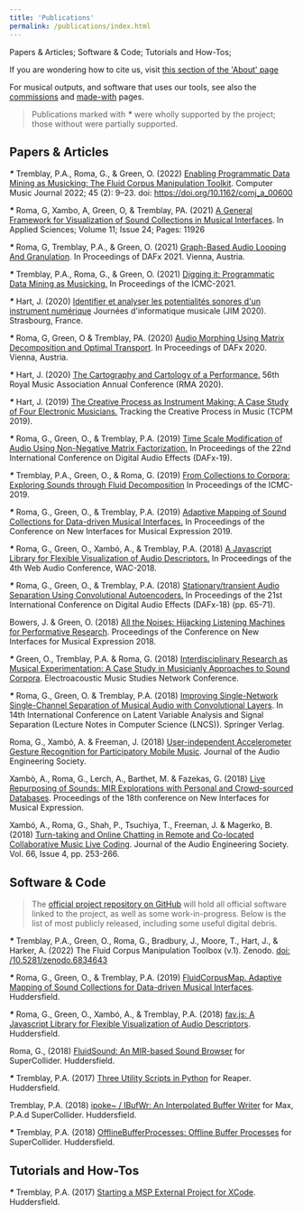 ```yaml
---
title: 'Publications'
permalink: /publications/index.html
---
```


Papers & Articles; Software & Code; Tutorials and How-Tos;

If you are wondering how to cite us, visit [this section of the 'About' page](/about#cite)

For musical outputs, and software that uses our tools, see also the [commissions](/commissions) and [made-with](/made-with) pages.

> Publications marked with ___*___ were wholly supported by the project; those without were partially supported.

## Papers & Articles

___*___ Tremblay, P.A., Roma, G., & Green, O. (2022) [Enabling Programmatic Data Mining as Musicking: The Fluid Corpus Manipulation Toolkit](https://direct.mit.edu/comj/article/45/2/9/111383/Enabling-Programmatic-Data-Mining-as-Musicking-The). Computer Music Journal 2022; 45 (2): 9–23. doi: https://doi.org/10.1162/comj_a_00600

___*___ Roma, G, Xambo, A, Green, O, & Tremblay, PA. (2021) [A General Framework for Visualization of Sound Collections in Musical Interfaces](https://www.mdpi.com/2076-3417/11/24/11926). In Applied Sciences; Volume 11; Issue 24; Pages: 11926

___*___ Roma, G, Tremblay, P.A., & Green, O. (2021) [Graph-Based Audio Looping And Granulation](https://pure.hud.ac.uk/en/publications/graph-based-audio-looping-and-granulation). In Proceedings of DAFx 2021. Vienna, Austria.

___*___ Tremblay, P.A., Roma, G., & Green, O. (2021) [Digging it: Programmatic Data Mining as Musicking.](https://pure.hud.ac.uk/en/publications/digging-it-programmatic-data-mining-as-musicking) In Proceedings of the ICMC-2021.

___*___ Hart, J. (2020) [Identifier et analyser les potentialités sonores d'un instrument numérique](https://jim2020.sciencesconf.org/resource/page/id/13) Journées d'informatique musicale (JIM 2020). Strasbourg, France.

___*___ Roma, G, Green, O & Tremblay, PA. (2020) [Audio Morphing Using Matrix Decomposition and Optimal Transport](https://pure.hud.ac.uk/en/publications/audio-morphing-using-matrix-decomposition-and-optimal-transport). In Proceedings of DAFx 2020. Vienna, Austria.

___*___ Hart, J. (2020) [The Cartography and Cartology of a Performance.](https://www.goldsmithsrma2020.org/programme) 56th Royal Music Association Annual Conference (RMA 2020).

___*___ Hart, J. (2019) [The Creative Process as Instrument Making: A Case Study of Four Electronic Musicians.](http://tcpm2019.fcsh.unl.pt/jacob-hart/) Tracking the Creative Process in Music (TCPM 2019).

___*___ Roma, G., Green, O., & Tremblay, P.A. (2019) [Time Scale Modification of Audio Using Non-Negative Matrix Factorization.](https://www.dafx.de/paper-archive/2019/DAFx2019_paper_38.pdf) In Proceedings of the 22nd International Conference on Digital Audio Effects (DAFx-19).

___*___ Tremblay, P.A., Green, O., & Roma, G. (2019) [From Collections to Corpora: Exploring Sounds through Fluid Decomposition](https://pure.hud.ac.uk/en/publications/from-collections-to-corpora-exploring-sounds-through-fluid-decomp) In Proceedings of the ICMC-2019.

___*___ Roma, G., Green, O., & Tremblay, P.A. (2019) [Adaptive Mapping of Sound Collections for Data-driven Musical Interfaces.](https://pure.hud.ac.uk/en/publications/adaptive-mapping-of-sound-collections-for-data-driven-musical-int) In Proceedings of the Conference on New Interfaces for Musical Expression 2019.

___*___ Roma, G., Green, O., Xambó, A., & Tremblay, P.A. (2018) [A Javascript Library for Flexible Visualization of Audio Descriptors.](https://pure.hud.ac.uk/en/publications/a-javascript-library-for-flexible-visualization-of-audio-descript) In Proceedings of the 4th Web Audio Conference, WAC-2018.

___*___ Roma, G., Green, O., & Tremblay, P.A. (2018) [Stationary/transient Audio Separation Using Convolutional Autoencoders.](https://pure.hud.ac.uk/en/publications/stationarytransient-audio-separation-using-convolutional-autoenco) In Proceedings of the 21st International Conference on Digital Audio Effects (DAFx-18) (pp. 65-71).

Bowers, J. & Green, O. (2018) [All the Noises: Hijacking Listening Machines for Performative Research](https://pure.hud.ac.uk/en/publications/all-the-noises-hijacking-listening-machines-for-performative-rese). Proceedings of the Conference on New Interfaces for Musical Expression 2018.

___*___ Green, O., Tremblay, P.A. & Roma, G. (2018) [Interdisciplinary Research as Musical Experimentation: A Case Study in Musicianly Approaches to Sound Corpora](http://www.ems-network.org/spip.php?article471). Electroacoustic Music Studies Network Conference.

___*___ Roma, G., Green, O. & Tremblay, P.A. (2018) [Improving Single-Network Single-Channel Separation of Musical Audio with Convolutional Layers](https://pure.hud.ac.uk/en/publications/improving-single-network-single-channel-separation-of-musical-aud). In 14th International Conference on Latent Variable Analysis and Signal Separation (Lecture Notes in Computer Science (LNCS)). Springer Verlag.

Roma, G., Xambó, A. & Freeman, J. (2018) [User-independent Accelerometer Gesture Recognition for Participatory Mobile Music](http://www.aes.org/e-lib/browse.cfm?elib=19582). Journal of the Audio Engineering Society.

Xambò, A., Roma, G., Lerch, A., Barthet, M. & Fazekas, G. (2018) [Live Repurposing of Sounds: MIR Explorations with Personal and Crowd-sourced Databases](https://pure.hud.ac.uk/en/publications/live-repurposing-of-sounds-mir-explorations-with-personal-and-cro). Proceedings of the 18th conference on New Interfaces for Musical Expression.

Xambó, A., Roma, G., Shah, P., Tsuchiya, T., Freeman, J. & Magerko, B. (2018) [Turn-taking and Online Chatting in Remote and Co-located Collaborative Music Live Coding](https://pure.hud.ac.uk/en/publications/turn-taking-and-chatting-in-collaborative-music-live-coding). Journal of the Audio Engineering Society. Vol. 66, Issue 4, pp. 253-266.

## Software & Code

> The [official project repository on GitHub](https://github.com/flucoma) will hold all official software linked to the project, as well as some work-in-progress. Below is the list of most publicly released, including some useful digital debris.

___*___ Tremblay, P.A., Green, O., Roma, G., Bradbury, J., Moore, T., Hart, J., & Harker, A. (2022) The Fluid Corpus Manipulation Toolbox (v.1). Zenodo. [doi: /10.5281/zenodo.6834643](https://doi.org/10.5281/zenodo.6834643)

___*___ Roma, G., Green, O., & Tremblay, P.A. (2019) [FluidCorpusMap. Adaptive Mapping of Sound Collections for Data-driven Musical Interfaces](https://github.com/flucoma/FluidCorpusMap). Huddersfield.

___*___ Roma, G., Green, O., Xambó, A., & Tremblay, P.A. (2018) [fav.js: A Javascript Library for Flexible Visualization of Audio Descriptors](https://github.com/flucoma/fav.js). Huddersfield.

Roma, G., (2018) [FluidSound: An MIR-based Sound Browser](https://github.com/flucoma/FluidSound) for SuperCollider. Huddersfield.

___*___ Tremblay, P.A. (2017) [Three Utility Scripts in Python](http://www.no-tv.org/code/) for Reaper. Huddersfield.

Tremblay, P.A. (2018) [ipoke~ / IBufWr: An Interpolated Buffer Writer](http://www.no-tv.org/code/) for Max, P.A.d SuperCollider. Huddersfield.

___*___ Tremblay, P.A. (2018) [OfflineBufferProcesses: Offline Buffer Processes](http://www.no-tv.org/code/) for SuperCollider. Huddersfield.

## Tutorials and How-Tos

___*___ Tremblay, P.A. (2017) [Starting a MSP External Project for XCode](http://www.no-tv.org/code/). Huddersfield.

